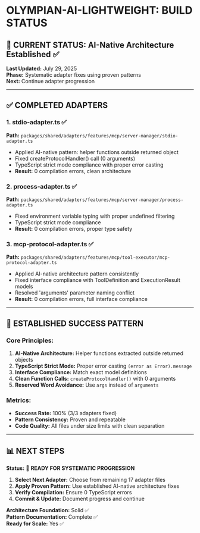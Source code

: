 # OLYMPIAN-AI-LIGHTWEIGHT: BUILD STATUS

## 🎯 CURRENT STATUS: AI-Native Architecture Established ✅

**Last Updated:** July 29, 2025  
**Phase:** Systematic adapter fixes using proven patterns  
**Next:** Continue adapter progression

---

## ✅ COMPLETED ADAPTERS

### 1. stdio-adapter.ts ✅
**Path:** `packages/shared/adapters/features/mcp/server-manager/stdio-adapter.ts`
- Applied AI-native pattern: helper functions outside returned object  
- Fixed createProtocolHandler() call (0 arguments)
- TypeScript strict mode compliance with proper error casting
- **Result:** 0 compilation errors, clean architecture

### 2. process-adapter.ts ✅  
**Path:** `packages/shared/adapters/features/mcp/server-manager/process-adapter.ts`
- Fixed environment variable typing with proper undefined filtering
- TypeScript strict mode compliance
- **Result:** 0 compilation errors, proper type safety

### 3. mcp-protocol-adapter.ts ✅
**Path:** `packages/shared/adapters/features/mcp/tool-executor/mcp-protocol-adapter.ts`  
- Applied AI-native architecture pattern consistently
- Fixed interface compliance with ToolDefinition and ExecutionResult models
- Resolved 'arguments' parameter naming conflict
- **Result:** 0 compilation errors, full interface compliance

---

## 🔧 ESTABLISHED SUCCESS PATTERN

### Core Principles:
1. **AI-Native Architecture:** Helper functions extracted outside returned objects
2. **TypeScript Strict Mode:** Proper error casting `(error as Error).message`
3. **Interface Compliance:** Match exact model definitions  
4. **Clean Function Calls:** `createProtocolHandler()` with 0 arguments
5. **Reserved Word Avoidance:** Use `args` instead of `arguments`

### Metrics:
- **Success Rate:** 100% (3/3 adapters fixed)
- **Pattern Consistency:** Proven and repeatable
- **Code Quality:** All files under size limits with clean separation

---

## 📊 NEXT STEPS

**Status:** 🎯 **READY FOR SYSTEMATIC PROGRESSION**

1. **Select Next Adapter:** Choose from remaining 17 adapter files
2. **Apply Proven Pattern:** Use established AI-native architecture fixes  
3. **Verify Compilation:** Ensure 0 TypeScript errors
4. **Commit & Update:** Document progress and continue

**Architecture Foundation:** Solid ✅  
**Pattern Documentation:** Complete ✅  
**Ready for Scale:** Yes ✅
